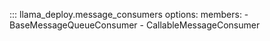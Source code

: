 ::: llama_deploy.message_consumers
options:
members: - BaseMessageQueueConsumer - CallableMessageConsumer
